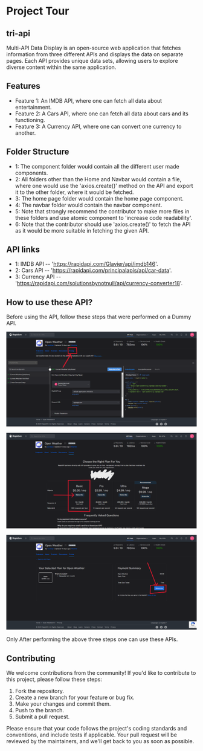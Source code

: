 # Project Tour

## tri-api

Multi-API Data Display is an open-source web application that fetches information from three different APIs and displays the data on separate pages. Each API provides unique data sets, allowing users to explore diverse content within the same application.

## Features

- Feature 1: An IMDB API, where one can fetch all data about entertainment.
- Feature 2: A Cars API, where one can fetch all data about cars and its functioning.
- Feature 3: A Currency API, where one can convert one currency to another.

## Folder Structure
- 1: The component folder would contain all the different user made components.
- 2: All folders other than the Home and Navbar would contain a file, where one would use the 'axios.create()' method on the API and export it to the other folder, where it would be fetched.
- 3: The home page folder would contain the home page component.
- 4: The navbar folder would contain the navbar component.
- 5: Note that strongly recommend the contributor to make more files in these folders and use atomic component to 'increase code readability'.
- 6: Note that the contributor should use 'axios.create()' to fetch the API as it would be more suitable in fetching the given API.

## API links
- 1: IMDB API -- 'https://rapidapi.com/Glavier/api/imdb146'.
- 2: Cars API -- 'https://rapidapi.com/principalapis/api/car-data'.
- 3: Currency API -- 'https://rapidapi.com/solutionsbynotnull/api/currency-converter18'.

## How to use these API?
 Before using the API, follow these steps that were performed on a Dummy API.

 ![First Image](First.png)

 ![Second Image](Second.png)

 ![Third Image](Third.png)

 Only After performing the above three steps one can use these APIs.

## Contributing

We welcome contributions from the community! If you'd like to contribute to this project, please follow these steps:

1. Fork the repository.
2. Create a new branch for your feature or bug fix.
3. Make your changes and commit them.
4. Push to the branch.
5. Submit a pull request.

Please ensure that your code follows the project's coding standards and conventions, and include tests if applicable. Your pull request will be reviewed by the maintainers, and we'll get back to you as soon as possible.

